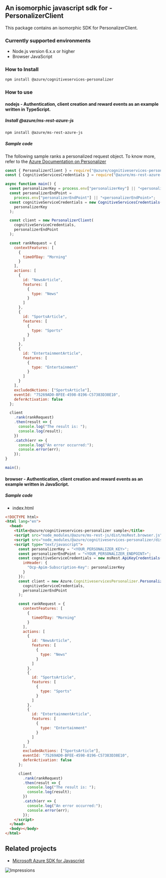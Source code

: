## An isomorphic javascript sdk for - PersonalizerClient

This package contains an isomorphic SDK for PersonalizerClient.

### Currently supported environments

- Node.js version 6.x.x or higher
- Browser JavaScript

### How to Install

```bash
npm install @azure/cognitiveservices-personalizer
```

### How to use

#### nodejs - Authentication, client creation and reward events as an example written in TypeScript.

##### Install @azure/ms-rest-azure-js

```bash
npm install @azure/ms-rest-azure-js
```

##### Sample code
The following sample ranks a personalized request object. To know more, refer to the [Azure Documentation on Personalizer](https://docs.microsoft.com/azure/cognitive-services/personalizer/)

```javascript
const { PersonalizerClient } = require("@azure/cognitiveservices-personalizer");
const { CognitiveServicesCredentials } = require("@azure/ms-rest-azure-js");

async function main() {
  const personalizerKey = process.env["personalizerKey"] || "<personalizerKey>";
  const personalizerEndPoint =
    process.env["personalizerEndPoint"] || "<personalizerEndPoint>";
  const cognitiveServiceCredentials = new CognitiveServicesCredentials(
    personalizerKey
  );

  const client = new PersonalizerClient(
    cognitiveServiceCredentials,
    personalizerEndPoint
  );

  const rankRequest = {
    contextFeatures: [
      {
        timeOfDay: "Morning"
      }
    ],
    actions: [
      {
        id: "NewsArticle",
        features: [
          {
            type: "News"
          }
        ]
      },
      {
        id: "SportsArticle",
        features: [
          {
            type: "Sports"
          }
        ]
      },
      {
        id: "EntertainmentArticle",
        features: [
          {
            type: "Entertainment"
          }
        ]
      }
    ],
    excludedActions: ["SportsArticle"],
    eventId: "75269AD0-BFEE-4598-8196-C57383D38E10",
    deferActivation: false
  };

  client
    .rank(rankRequest)
    .then(result => {
      console.log("The result is: ");
      console.log(result);
    })
    .catch(err => {
      console.log("An error occurred:");
      console.error(err);
    });
}

main();
```

#### browser - Authentication, client creation and reward events as an example written in JavaScript.

##### Sample code

- index.html
```html
<!DOCTYPE html>
<html lang="en">
  <head>
    <title>@azure/cognitiveservices-personalizer sample</title>
    <script src="node_modules/@azure/ms-rest-js/dist/msRest.browser.js"></script>
    <script src="node_modules/@azure/cognitiveservices-personalizer/dist/cognitiveservices-personalizer.js"></script>
    <script type="text/javascript">
      const personalizerKey = "<YOUR_PERSONALIZER_KEY>";
      const personalizerEndPoint = "<YOUR_PERSONALIZER_ENDPOINT>";
      const cognitiveServiceCredentials = new msRest.ApiKeyCredentials({
        inHeader: {
          "Ocp-Apim-Subscription-Key": personalizerKey
        }
      });
      const client = new Azure.CognitiveservicesPersonalizer.PersonalizerClient(
        cognitiveServiceCredentials,
        personalizerEndPoint
      );

      const rankRequest = {
        contextFeatures: [
          {
            timeOfDay: "Morning"
          }
        ],
        actions: [
          {
            id: "NewsArticle",
            features: [
              {
                type: "News"
              }
            ]
          },
          {
            id: "SportsArticle",
            features: [
              {
                type: "Sports"
              }
            ]
          },
          {
            id: "EntertainmentArticle",
            features: [
              {
                type: "Entertainment"
              }
            ]
          }
        ],
        excludedActions: ["SportsArticle"],
        eventId: "75269AD0-BFEE-4598-8196-C57383D38E10",
        deferActivation: false
      };

      client
        .rank(rankRequest)
        .then(result => {
          console.log("The result is: ");
          console.log(result);
        })
        .catch(err => {
          console.log("An error occurred:");
          console.error(err);
        });
    </script>
  </head>
  <body></body>
</html>
```

## Related projects

- [Microsoft Azure SDK for Javascript](https://github.com/Azure/azure-sdk-for-js)

![Impressions](https://azure-sdk-impressions.azurewebsites.net/api/impressions/azure-sdk-for-js%2Fsdk%2Fcognitiveservices%2Fcognitiveservices-personalizer%2FREADME.png)
